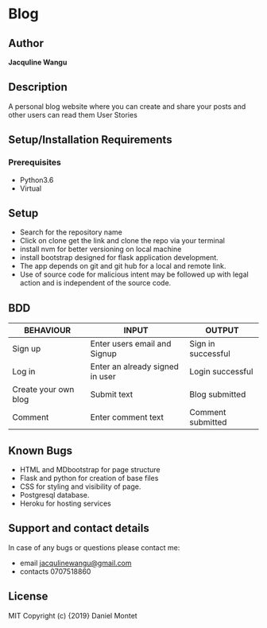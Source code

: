 Blog 
===============================================================================================

## Author

**Jacquline Wangu**

## Description

A personal blog website where you can create and share your posts and other users can read them
User Stories

## Setup/Installation Requirements
### Prerequisites
* Python3.6
* Virtual

## Setup
* Search for the repository name
* Click on clone get the link and clone the repo via your terminal
* install nvm for better versioning on local machine
* install bootstrap designed for flask application development.
* The app depends on git and git hub for a local and remote link.
* Use of source code for malicious intent may be followed up with legal action and is independent of the source code.

## BDD

|  BEHAVIOUR                             | INPUT                                   |      OUTPUT                            |
|----------------------------------------|-----------------------------------------|----------------------------------------|
| Sign up                                | Enter users email and Signup            | Sign in successful                     |
| Log in                                 | Enter an already signed in user         | Login successful                       |
| Create your own blog                   | Submit text                             | Blog submitted                         |
| Comment                                | Enter comment text                      | Comment submitted                      |

## Known Bugs
* HTML and MDbootstrap for page structure
* Flask and python for creation of base files
* CSS for styling and visibility of page.
* Postgresql database.
* Heroku for hosting services

## Support and contact details
In case of any bugs or questions please contact me:

* email jacqulinewangu@gmail.com
* contacts 0707518860

## License

MIT Copyright (c) {2019} Daniel Montet